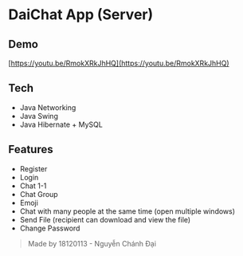 # DaiChat App (Server)

## Demo
[https://youtu.be/RmokXRkJhHQ](https://youtu.be/RmokXRkJhHQ)

## Tech
- Java Networking
- Java Swing
- Java Hibernate + MySQL

## Features
- Register
- Login
- Chat 1-1
- Chat Group
- Emoji
- Chat with many people at the same time (open multiple windows)
- Send File (recipient can download and view the file)
- Change Password

> Made by 18120113 - Nguyễn Chánh Đại
